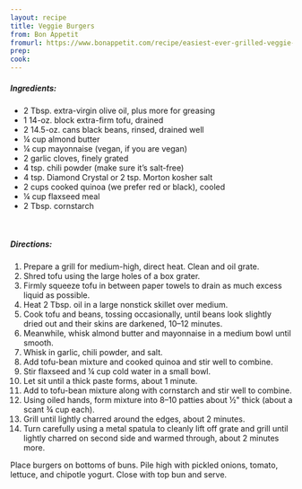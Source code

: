 ```yaml
---
layout: recipe
title: Veggie Burgers
from: Bon Appetit
fromurl: https://www.bonappetit.com/recipe/easiest-ever-grilled-veggie-burgers
prep: 
cook: 
---
```


##### Ingredients:

* 2 Tbsp. extra-virgin olive oil, plus more for greasing
* 1 14-oz. block extra-firm tofu, drained
* 2 14.5-oz. cans black beans, rinsed, drained well
* ¼ cup almond butter
* ¼ cup mayonnaise (vegan, if you are vegan)
* 2 garlic cloves, finely grated
* 4 tsp. chili powder (make sure it’s salt-free)
* 4 tsp. Diamond Crystal or 2 tsp. Morton kosher salt
* 2 cups cooked quinoa (we prefer red or black), cooled
* ¼ cup flaxseed meal
* 2 Tbsp. cornstarch

<br>

##### Directions:

1. Prepare a grill for medium-high, direct heat. Clean and oil grate. 
2. Shred tofu using the large holes of a box grater. 
3. Firmly squeeze tofu in between paper towels to drain as much excess liquid as possible.
4. Heat 2 Tbsp. oil in a large nonstick skillet over medium. 
5. Cook tofu and beans, tossing occasionally, until beans look slightly dried out and their skins are darkened, 10–12 minutes.
6. Meanwhile, whisk almond butter and mayonnaise in a medium bowl until smooth. 
7. Whisk in garlic, chili powder, and salt. 
8. Add tofu-bean mixture and cooked quinoa and stir well to combine.
9. Stir flaxseed and ¼ cup cold water in a small bowl. 
10. Let sit until a thick paste forms, about 1 minute. 
11. Add to tofu-bean mixture along with cornstarch and stir well to combine.
12. Using oiled hands, form mixture into 8–10 patties about ½" thick (about a scant ¾ cup each). 
13. Grill until lightly charred around the edges, about 2 minutes. 
14. Turn carefully using a metal spatula to cleanly lift off grate and grill until lightly charred on second side and warmed through, about 2 minutes more.

Place burgers on bottoms of buns. Pile high with pickled onions, tomato, lettuce, and chipotle yogurt. Close with top bun and serve.
